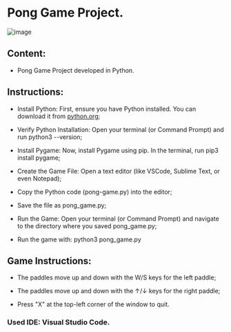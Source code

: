 # Pong Game Project.

![image](https://github.com/user-attachments/assets/ed077dec-4d04-4a03-b3fd-4a5495039c33)

## Content:

- Pong Game Project developed in Python.

## Instructions:

- Install Python: First, ensure you have Python installed. You can download it from [python.org](https://www.python.org/downloads/);

- Verify Python Installation: Open your terminal (or Command Prompt) and run python3 --version;

- Install Pygame: Now, install Pygame using pip. In the terminal, run pip3 install pygame;

- Create the Game File: Open a text editor (like VSCode, Sublime Text, or even Notepad);
  
- Copy the Python code (pong-game.py) into the editor;

- Save the file as pong_game.py;

- Run the Game: Open your terminal (or Command Prompt) and navigate to the directory where you saved pong_game.py;

- Run the game with: python3 pong_game.py

## Game Instructions:

- The paddles move up and down with the W/S keys for the left paddle;
  
- The paddles move up and down with the ↑/↓ keys for the right paddle;

- Press "X" at the top-left corner of the window to quit.

### Used IDE: Visual Studio Code.
